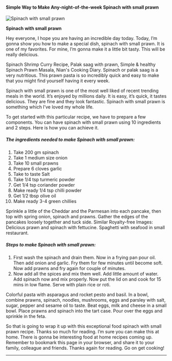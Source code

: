             

#### Simple Way to Make Any-night-of-the-week Spinach with small prawn

![Spinach with small prawn](https://img-global.cpcdn.com/recipes/4f0df7ae4fc00b74/751x532cq70/spinach-with-small-prawn-recipe-main-photo.jpg)

**Spinach with small prawn**

Hey everyone, I hope you are having an incredible day today. Today, I’m gonna show you how to make a special dish, spinach with small prawn. It is one of my favorites. For mine, I’m gonna make it a little bit tasty. This will be really delicious.

Spinach Shrimp Curry Recipe, Palak saag with prawn, Simple & healthy Spinach Prawn Masala, Nian's Cooking Diary. Spinach or palak saag is a very nutritious. This prawn pasta is so incredibly quick and easy to make that you might find yourself having it every week.

Spinach with small prawn is one of the most well liked of recent trending meals in the world. It’s enjoyed by millions daily. It is easy, it’s quick, it tastes delicious. They are fine and they look fantastic. Spinach with small prawn is something which I’ve loved my whole life.

To get started with this particular recipe, we have to prepare a few components. You can have spinach with small prawn using 10 ingredients and 2 steps. Here is how you can achieve it.

##### The ingredients needed to make Spinach with small prawn:

1.  Take 200 gm spinach
2.  Take 1 medium size onion
3.  Take 10 small prawns
4.  Prepare 6 cloves garlic
5.  Take to taste Salt
6.  Take 1/4 tsp turmeric powder
7.  Get 1/4 tsp coriander powder
8.  Make ready 1/4 tsp chilli powder
9.  Get 1/2 tbsp olive oil
10.  Make ready 3-4 green chillies

Sprinkle a little of the Cheddar and the Parmesan into each pancake, then top with spring onion, spinach and prawns. Gather the edges of the pancakes loosely together and tuck side. Similar Royalty-free Images: Delicious prawn and spinach with fettucine. Spaghetti with seafood in small restaurant.

##### Steps to make Spinach with small prawn:

1.  First wash the spinach and drain them. Now in a frying pan pour oil. Then add onion and garlic. Fry them for few minutes until become soft. Now add prawns and fry again for couple of minutes.
2.  Now add all the spices and mix them well. Add little amount of water. Add spinach now and mix properly. Now put the lid on and cook for 15 mins in low flame. Serve with plain rice or roti.

Colorful pasta with asparagus and rocket pesto and basil. In a bowl, combine prawns, spinach, noodles, mushrooms, eggs and parsley with salt, sugar, pepper and sesame oil to taste. Beat eggs, milk and cheese in a small bowl. Place prawns and spinach into the tart case. Pour over the eggs and sprinkle in the feta.

So that is going to wrap it up with this exceptional food spinach with small prawn recipe. Thanks so much for reading. I’m sure you can make this at home. There is gonna be interesting food at home recipes coming up. Remember to bookmark this page in your browser, and share it to your family, colleague and friends. Thanks again for reading. Go on get cooking!

* * *